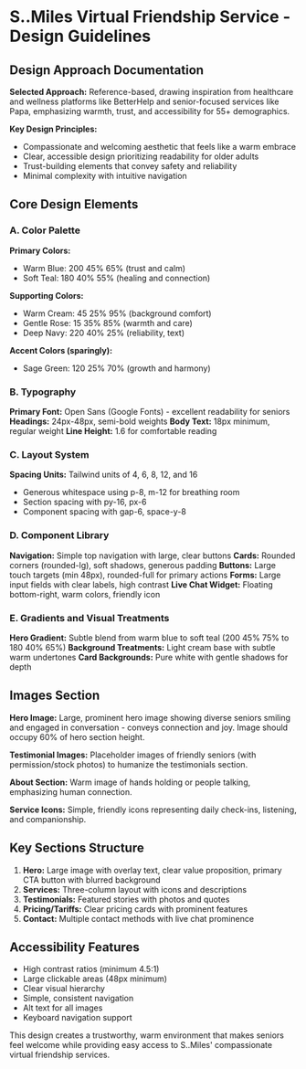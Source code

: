 # S..Miles Virtual Friendship Service - Design Guidelines

## Design Approach Documentation
**Selected Approach:** Reference-based, drawing inspiration from healthcare and wellness platforms like BetterHelp and senior-focused services like Papa, emphasizing warmth, trust, and accessibility for 55+ demographics.

**Key Design Principles:**
- Compassionate and welcoming aesthetic that feels like a warm embrace
- Clear, accessible design prioritizing readability for older adults
- Trust-building elements that convey safety and reliability
- Minimal complexity with intuitive navigation

## Core Design Elements

### A. Color Palette
**Primary Colors:**
- Warm Blue: 200 45% 65% (trust and calm)
- Soft Teal: 180 40% 55% (healing and connection)

**Supporting Colors:**
- Warm Cream: 45 25% 95% (background comfort)
- Gentle Rose: 15 35% 85% (warmth and care)
- Deep Navy: 220 40% 25% (reliability, text)

**Accent Colors (sparingly):**
- Sage Green: 120 25% 70% (growth and harmony)

### B. Typography
**Primary Font:** Open Sans (Google Fonts) - excellent readability for seniors
**Headings:** 24px-48px, semi-bold weights
**Body Text:** 18px minimum, regular weight
**Line Height:** 1.6 for comfortable reading

### C. Layout System
**Spacing Units:** Tailwind units of 4, 6, 8, 12, and 16
- Generous whitespace using p-8, m-12 for breathing room
- Section spacing with py-16, px-6
- Component spacing with gap-6, space-y-8

### D. Component Library
**Navigation:** Simple top navigation with large, clear buttons
**Cards:** Rounded corners (rounded-lg), soft shadows, generous padding
**Buttons:** Large touch targets (min 48px), rounded-full for primary actions
**Forms:** Large input fields with clear labels, high contrast
**Live Chat Widget:** Floating bottom-right, warm colors, friendly icon

### E. Gradients and Visual Treatments
**Hero Gradient:** Subtle blend from warm blue to soft teal (200 45% 75% to 180 40% 65%)
**Background Treatments:** Light cream base with subtle warm undertones
**Card Backgrounds:** Pure white with gentle shadows for depth

## Images Section
**Hero Image:** Large, prominent hero image showing diverse seniors smiling and engaged in conversation - conveys connection and joy. Image should occupy 60% of hero section height.

**Testimonial Images:** Placeholder images of friendly seniors (with permission/stock photos) to humanize the testimonials section.

**About Section:** Warm image of hands holding or people talking, emphasizing human connection.

**Service Icons:** Simple, friendly icons representing daily check-ins, listening, and companionship.

## Key Sections Structure
1. **Hero:** Large image with overlay text, clear value proposition, primary CTA button with blurred background
2. **Services:** Three-column layout with icons and descriptions
3. **Testimonials:** Featured stories with photos and quotes
4. **Pricing/Tariffs:** Clear pricing cards with prominent features
5. **Contact:** Multiple contact methods with live chat prominence

## Accessibility Features
- High contrast ratios (minimum 4.5:1)
- Large clickable areas (48px minimum)
- Clear visual hierarchy
- Simple, consistent navigation
- Alt text for all images
- Keyboard navigation support

This design creates a trustworthy, warm environment that makes seniors feel welcome while providing easy access to S..Miles' compassionate virtual friendship services.